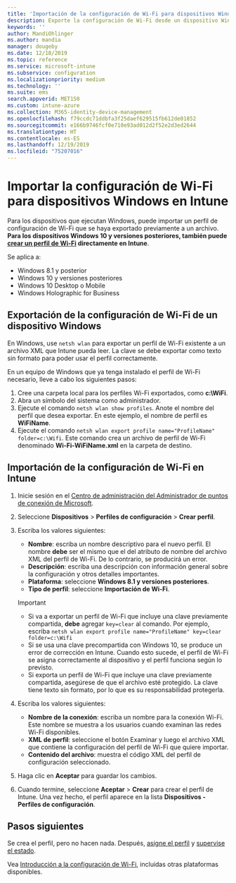 ```yaml
---
title: 'Importación de la configuración de Wi-Fi para dispositivos Windows en Microsoft Intune: Azure | Microsoft Docs'
description: Exporte la configuración de Wi-Fi desde un dispositivo Windows como un archivo XML mediante netsh wlan. Después, importe este archivo en Intune para crear un perfil de Wi-Fi para los dispositivos que ejecutan Windows 8.1, Windows 10 y Windows Holographic for Business.
keywords: ''
author: MandiOhlinger
ms.author: mandia
manager: dougeby
ms.date: 12/18/2019
ms.topic: reference
ms.service: microsoft-intune
ms.subservice: configuration
ms.localizationpriority: medium
ms.technology: ''
ms.suite: ems
search.appverid: MET150
ms.custom: intune-azure
ms.collection: M365-identity-device-management
ms.openlocfilehash: f79ccdc71ddbfa3f25daef629515fb612de01852
ms.sourcegitcommit: e166b9746fcf0e710e93ad012d2f52e2d3ed2644
ms.translationtype: HT
ms.contentlocale: es-ES
ms.lasthandoff: 12/19/2019
ms.locfileid: "75207016"
---
```

# <a name="import-wi-fi-settings-for-windows-devices-in-intune"></a>Importar la configuración de Wi-Fi para dispositivos Windows en Intune

Para los dispositivos que ejecutan Windows, puede importar un perfil de configuración de Wi-Fi que se haya exportado previamente a un archivo. **Para los dispositivos Windows 10 y versiones posteriores, también puede [crear un perfil de Wi-Fi](wi-fi-settings-windows.md) directamente en Intune**.

Se aplica a:  
- Windows 8.1 y posterior
- Windows 10 y versiones posteriores
- Windows 10 Desktop o Mobile
- Windows Holographic for Business

## <a name="export-wi-fi-settings-from-a-windows-device"></a>Exportación de la configuración de Wi-Fi de un dispositivo Windows

En Windows, use `netsh wlan` para exportar un perfil de Wi-Fi existente a un archivo XML que Intune pueda leer. La clave se debe exportar como texto sin formato para poder usar el perfil correctamente.

En un equipo de Windows que ya tenga instalado el perfil de Wi-Fi necesario, lleve a cabo los siguientes pasos:

1. Cree una carpeta local para los perfiles Wi-Fi exportados, como **c:\WiFi**.
2. Abra un símbolo del sistema como administrador.
3. Ejecute el comando `netsh wlan show profiles`. Anote el nombre del perfil que desea exportar. En este ejemplo, el nombre de perfil es **WiFiName**.
4. Ejecute el comando `netsh wlan export profile name="ProfileName" folder=c:\Wifi`. Este comando crea un archivo de perfil de Wi-Fi denominado **Wi-Fi-WiFiName.xml** en la carpeta de destino.

## <a name="import-the-wi-fi-settings-into-intune"></a>Importación de la configuración de Wi-Fi en Intune

1. Inicie sesión en el [Centro de administración del Administrador de puntos de conexión de Microsoft](https://go.microsoft.com/fwlink/?linkid=2109431).
2. Seleccione **Dispositivos** > **Perfiles de configuración** > **Crear perfil**.
3. Escriba los valores siguientes:

    - **Nombre**: escriba un nombre descriptivo para el nuevo perfil. El nombre **debe** ser el mismo que el del atributo de nombre del archivo XML del perfil de Wi-Fi. De lo contrario, se producirá un error.
    - **Descripción**: escriba una descripción con información general sobre la configuración y otros detalles importantes.
    - **Plataforma**: seleccione **Windows 8.1 y versiones posteriores**.
    - **Tipo de perfil**: seleccione **Importación de Wi-Fi**.

    > [!IMPORTANT]
    > - Si va a exportar un perfil de Wi-Fi que incluye una clave previamente compartida, **debe** agregar `key=clear` al comando. Por ejemplo, escriba `netsh wlan export profile name="ProfileName" key=clear folder=c:\Wifi`
    > - Si se usa una clave precompartida con Windows 10, se produce un error de corrección en Intune. Cuando esto sucede, el perfil de Wi-Fi se asigna correctamente al dispositivo y el perfil funciona según lo previsto.
    > - Si exporta un perfil de Wi-Fi que incluye una clave previamente compartida, asegúrese de que el archivo esté protegido. La clave tiene texto sin formato, por lo que es su responsabilidad protegerla.

4. Escriba los valores siguientes:

    - **Nombre de la conexión**: escriba un nombre para la conexión Wi-Fi. Este nombre se muestra a los usuarios cuando examinan las redes Wi-Fi disponibles.
    - **XML de perfil**: seleccione el botón Examinar y luego el archivo XML que contiene la configuración del perfil de Wi-Fi que quiere importar.
    - **Contenido del archivo**: muestra el código XML del perfil de configuración seleccionado.

5. Haga clic en **Aceptar** para guardar los cambios.
6. Cuando termine, seleccione **Aceptar** > **Crear** para crear el perfil de Intune. Una vez hecho, el perfil aparece en la lista **Dispositivos - Perfiles de configuración**.

## <a name="next-steps"></a>Pasos siguientes

Se crea el perfil, pero no hacen nada. Después, [asigne el perfil](../device-profile-assign.md) y [supervise el estado](device-profile-monitor.md).

Vea [Introducción a la configuración de Wi-Fi](wi-fi-settings-configure.md), incluidas otras plataformas disponibles.

